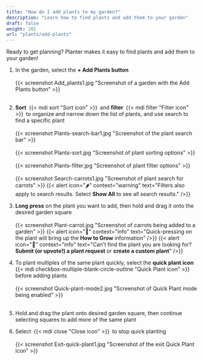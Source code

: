 ```yaml
---
title: "How do I add plants to my garden?"
description: "Learn how to find plants and add them to your garden"
draft: false
weight: 201
url: "plants/add-plants"
---
```


Ready to get planning? Planter makes it easy to find plants and add them to your garden!

1. In the garden, select the **+ Add Plants button**<br /><br />
{{< screenshot Add_plants1.jpg "Screenshot of a garden with the Add Plants button" >}}<br /><br />

2. **Sort** {{< mdi sort "Sort icon" >}} and **filter** {{< mdi filter "Filter icon" >}} to organize and narrow down the list of plants, and use search to find a specific plant<br /><br />
{{< screenshot Plants-search-bar1.jpg "Screenshot of the plant search bar" >}}<br /><br />
{{< screenshot Plants-sort.jpg "Screenshot of plant sorting options" >}}<br /><br />
{{< screenshot Plants-filter.jpg "Screenshot of plant filter options" >}}<br /><br />
{{< screenshot Search-carrots1.jpg "Screenshot of plant search for carrots" >}}
{{< alert icon="🌶️" context="warning" text="Filters also apply to search results. Select **Show All** to see all search results." />}}

3. **Long press** on the plant you want to add, then hold and drag it onto the desired garden square<br /><br />
{{< screenshot Plant-carrot.jpg "Screenshot of carrots being added to a garden" >}}
{{< alert icon="🥦" context="info" text="Quick-pressing on the plant will bring up the **How to Grow** information" />}}
{{< alert icon="🥕️" context="info" text="Can't find the plant you are looking for? **Submit (or upvote!) a plant request** or **create a custom plant**" />}}

4. To plant multiples of the same plant quickly, select the **quick plant icon** {{< mdi checkbox-multiple-blank-circle-outline "Quick Plant icon" >}} before adding plants<br /><br />
{{< screenshot Quick-plant-mode2.jpg "Screenshot of Quick Plant mode being enabled" >}}<br /><br />

5. Hold and drag the plant onto desired garden square, then continue selecting squares to add more of the same plant

6. Select {{< mdi close "Close icon" >}} to stop quick planting<br /><br />
{{< screenshot Exit-quick-plant1.jpg "Screenshot of the exit Quick Plant icon" >}}
